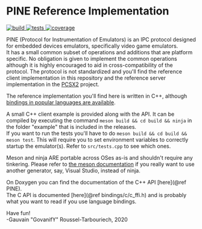 PINE Reference Implementation
======

[![build](https://img.shields.io/jenkins/build?jobUrl=https%3A%2F%2Fci.govanify.com%2Fjob%2Fgovanify%2Fjob%2Fpine%2Fjob%2Fmaster)
![tests](https://img.shields.io/jenkins/tests?compact_message&jobUrl=https%3A%2F%2Fci.govanify.com%2Fjob%2Fgovanify%2Fjob%2Fpine%2Fjob%2Fmaster%2F)
![coverage](https://img.shields.io/jenkins/coverage/api?jobUrl=https%3A%2F%2Fci.govanify.com%2Fjob%2Fgovanify%2Fjob%2Fpine%2Fjob%2Fmaster%2F)
](https://ci.govanify.com/blue/organizations/jenkins/govanify%2Fpine/activity?branch=master)

PINE (Protocol for Instrumentation of Emulators) is an IPC protocol designed
for embedded devices emulators, specifically video game emulators.  
It has a small common subset of operations and additions that are platform
specific. No obligation is given to implement the common operations although it
is highly encouraged to aid in cross-compatibility of the protocol.
The protocol is not standardized and you'll find the reference client
implementation in this repository and the reference server implementation in the
[PCSX2](https://pcsx2.net) project.

The reference implementation you'll find here is written in C++, although
[bindings in popular languages are
available](https://code.govanify.com/govanify/pine/src/branch/master/bindings/).

A small C++ client example is provided along with the API. It can be compiled
by executing the command `meson build && cd build && ninja` in the folder
"example" that is included in the releases.  
If you want to run the tests you'll have to do 
`meson build && cd build && meson test`. This will require you to set
environment variables to correctly startup the emulator(s). Refer to `src/tests.cpp`
to see which ones. 

Meson and ninja ARE portable across OSes as-is and shouldn't require any tinkering. Please
refer to [the meson documentation](https://mesonbuild.com/Using-with-Visual-Studio.html) 
if you really want to use another generator, say, Visual Studio, instead of ninja.   

On Doxygen you can find the documentation of the C++ API [here](@ref PINE).  
The C API is documented [here](@ref bindings/c/c_ffi.h) and is probably what you
want to read if you use language bindings.


Have fun!  
-Gauvain "GovanifY" Roussel-Tarbouriech, 2020
